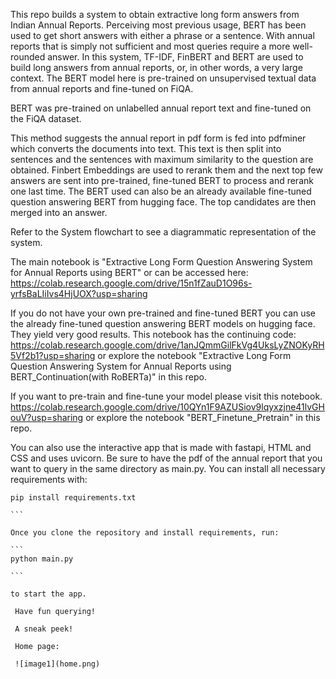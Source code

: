 This repo builds a system to obtain extractive long form answers from Indian Annual Reports. Perceiving most previous usage, BERT has been used to get short answers with either a phrase or a sentence. With annual reports that is simply not sufficient and most queries require a more well-rounded answer. In this system, TF-IDF, FinBERT and BERT are used to build long answers from annual reports, or, in other words, a very large context. The BERT model here is pre-trained on unsupervised textual data from annual reports and fine-tuned on FiQA.

BERT was pre-trained on unlabelled annual report text and fine-tuned on the FiQA dataset.

This method suggests the annual report in pdf form is fed into pdfminer which converts the documents into text. This text is then split into sentences and the sentences with maximum similarity to the question are obtained. Finbert Embeddings are used to rerank them and the next top few answers are sent into pre-trained, fine-tuned BERT to process and rerank one last time. The BERT used can also be an already available fine-tuned question answering BERT from hugging face. The top candidates are then merged into an answer. 

Refer to the System flowchart to see a diagrammatic representation of the system.

The main notebook is "Extractive Long Form Question Answering System for Annual Reports using BERT" or can be accessed here: https://colab.research.google.com/drive/15n1fZauD1O96s-yrfsBaLIiIvs4HjUOX?usp=sharing 

If you do not have your own pre-trained and fine-tuned BERT you can use the already fine-tuned question answering BERT models on hugging face. They yield very good results. This notebook has the continuing code: https://colab.research.google.com/drive/1anJQmmGilFkVg4UksLyZNOKyRH5Vf2b1?usp=sharing or explore the notebook "Extractive Long Form Question Answering System for Annual Reports using BERT_Continuation(with RoBERTa)" in this repo. 

If you want to pre-train and fine-tune your model please visit this notebook. https://colab.research.google.com/drive/10QYn1F9AZUSiov9lqyxzjne41lvGHouV?usp=sharing or explore the notebook "BERT_Finetune_Pretrain" in this repo. 


You can also use the interactive app that is made with fastapi, HTML and CSS and uses uvicorn. Be sure to have the pdf of the annual report that you want to query in the same directory as main.py. You can install all necessary requirements with: 

````
pip install requirements.txt

```

Once you clone the repository and install requirements, run: 

```
python main.py

``` 

to start the app. 

 Have fun querying! 
 
 A sneak peek! 
 
 Home page: 
 
 ![image1](home.png)